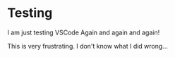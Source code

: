 # Testing

I am just testing VSCode
Again
and again and again!

This is very frustrating.
I don't know what I did wrong...